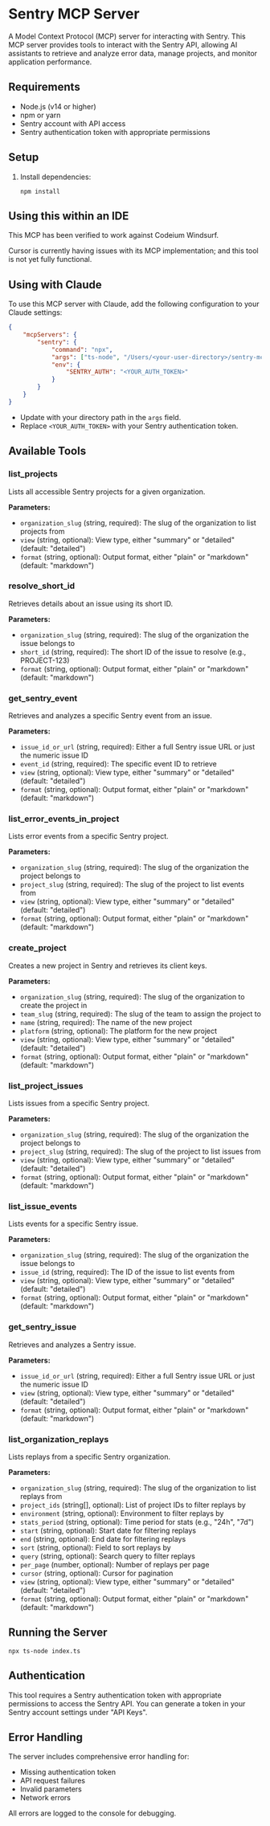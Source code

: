 # Sentry MCP Server

A Model Context Protocol (MCP) server for interacting with Sentry. This MCP server provides tools to interact with the Sentry API, allowing AI assistants to retrieve and analyze error data, manage projects, and monitor application performance.

## Requirements

- Node.js (v14 or higher)
- npm or yarn
- Sentry account with API access
- Sentry authentication token with appropriate permissions

## Setup

1. Install dependencies:
   ```
   npm install
   ```

## Using this within an IDE 

This MCP has been verified to work against Codeium Windsurf.

Cursor is currently having issues with its MCP implementation; and this tool is not yet fully functional.

## Using with Claude

To use this MCP server with Claude, add the following configuration to your Claude settings:

```json
{
    "mcpServers": {
        "sentry": {
            "command": "npx",
            "args": ["ts-node", "/Users/<your-user-directory>/sentry-mcp-ts/index.ts"],
            "env": {
                "SENTRY_AUTH": "<YOUR_AUTH_TOKEN>"
            }
        }
    }
}
```

* Update with your directory path in the `args` field.
* Replace `<YOUR_AUTH_TOKEN>` with your Sentry authentication token.

## Available Tools

### list_projects

Lists all accessible Sentry projects for a given organization.

**Parameters:**
- `organization_slug` (string, required): The slug of the organization to list projects from
- `view` (string, optional): View type, either "summary" or "detailed" (default: "detailed")
- `format` (string, optional): Output format, either "plain" or "markdown" (default: "markdown")

### resolve_short_id

Retrieves details about an issue using its short ID.

**Parameters:**
- `organization_slug` (string, required): The slug of the organization the issue belongs to
- `short_id` (string, required): The short ID of the issue to resolve (e.g., PROJECT-123)
- `format` (string, optional): Output format, either "plain" or "markdown" (default: "markdown")

### get_sentry_event

Retrieves and analyzes a specific Sentry event from an issue.

**Parameters:**
- `issue_id_or_url` (string, required): Either a full Sentry issue URL or just the numeric issue ID
- `event_id` (string, required): The specific event ID to retrieve
- `view` (string, optional): View type, either "summary" or "detailed" (default: "detailed")
- `format` (string, optional): Output format, either "plain" or "markdown" (default: "markdown")

### list_error_events_in_project

Lists error events from a specific Sentry project.

**Parameters:**
- `organization_slug` (string, required): The slug of the organization the project belongs to
- `project_slug` (string, required): The slug of the project to list events from
- `view` (string, optional): View type, either "summary" or "detailed" (default: "detailed")
- `format` (string, optional): Output format, either "plain" or "markdown" (default: "markdown")

### create_project

Creates a new project in Sentry and retrieves its client keys.

**Parameters:**
- `organization_slug` (string, required): The slug of the organization to create the project in
- `team_slug` (string, required): The slug of the team to assign the project to
- `name` (string, required): The name of the new project
- `platform` (string, optional): The platform for the new project
- `view` (string, optional): View type, either "summary" or "detailed" (default: "detailed")
- `format` (string, optional): Output format, either "plain" or "markdown" (default: "markdown")

### list_project_issues

Lists issues from a specific Sentry project.

**Parameters:**
- `organization_slug` (string, required): The slug of the organization the project belongs to
- `project_slug` (string, required): The slug of the project to list issues from
- `view` (string, optional): View type, either "summary" or "detailed" (default: "detailed")
- `format` (string, optional): Output format, either "plain" or "markdown" (default: "markdown")

### list_issue_events

Lists events for a specific Sentry issue.

**Parameters:**
- `organization_slug` (string, required): The slug of the organization the issue belongs to
- `issue_id` (string, required): The ID of the issue to list events from
- `view` (string, optional): View type, either "summary" or "detailed" (default: "detailed")
- `format` (string, optional): Output format, either "plain" or "markdown" (default: "markdown")

### get_sentry_issue

Retrieves and analyzes a Sentry issue.

**Parameters:**
- `issue_id_or_url` (string, required): Either a full Sentry issue URL or just the numeric issue ID
- `view` (string, optional): View type, either "summary" or "detailed" (default: "detailed")
- `format` (string, optional): Output format, either "plain" or "markdown" (default: "markdown")

### list_organization_replays

Lists replays from a specific Sentry organization.

**Parameters:**
- `organization_slug` (string, required): The slug of the organization to list replays from
- `project_ids` (string[], optional): List of project IDs to filter replays by
- `environment` (string, optional): Environment to filter replays by
- `stats_period` (string, optional): Time period for stats (e.g., "24h", "7d")
- `start` (string, optional): Start date for filtering replays
- `end` (string, optional): End date for filtering replays
- `sort` (string, optional): Field to sort replays by
- `query` (string, optional): Search query to filter replays
- `per_page` (number, optional): Number of replays per page
- `cursor` (string, optional): Cursor for pagination
- `view` (string, optional): View type, either "summary" or "detailed" (default: "detailed")
- `format` (string, optional): Output format, either "plain" or "markdown" (default: "markdown")

## Running the Server

```
npx ts-node index.ts
```

## Authentication

This tool requires a Sentry authentication token with appropriate permissions to access the Sentry API. You can generate a token in your Sentry account settings under "API Keys".

## Error Handling

The server includes comprehensive error handling for:
- Missing authentication token
- API request failures
- Invalid parameters
- Network errors

All errors are logged to the console for debugging.

